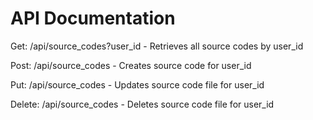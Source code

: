 # API Documentation

Get:
/api/source_codes?user_id - Retrieves all source codes by user_id

Post:
/api/source_codes - Creates source code for user_id

Put:
/api/source_codes - Updates source code file for user_id

Delete:
/api/source_codes - Deletes source code file for user_id
